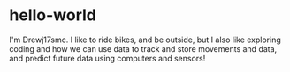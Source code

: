 # hello-world
I'm Drewj17smc. I like to ride bikes, and be outside, but I also like exploring coding and how we can use data to track and store movements and data, and predict future data using computers and sensors!
